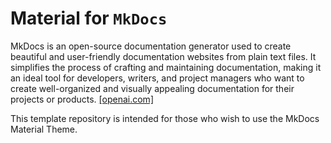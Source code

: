 # Material for `MkDocs`

MkDocs is an open-source documentation generator used to create beautiful and user-friendly documentation websites from plain text files. It simplifies the process of crafting and maintaining documentation, making it an ideal tool for developers, writers, and project managers who want to create well-organized and visually appealing documentation for their projects or products. <a href="https://chat.openai.com/" target="_blank">[openai.com]</a>

This template repository is intended for those who wish to use the MkDocs Material Theme.



<!--


The following guidelines provide instructions for working on this project.

## Clone the Repository

In order to work on the template, you must first clone this repository.

```text
git pull git@gitlab.ans.co.at:docker/mkdocs.git
```

```text
cd mkdocs/template/V02
```

## Branches

The stable version of this project is located in the main branch. For development purposes, a new branch should be created. There is no specific naming convention for the development branches.

```text
git branch fix_20240122
```

```text
git switch fix_20240122
```

```text
git push --set-upstream origin fix_20240122
```

## Directory Structure

The `build` directory has the following structure.

| File / Folder   | Description                                                                                                                                                                                              |
|:----------------|:---------------------------------------------------------------------------------------------------------------------------------------------------------------------------------------------------------|
| `./mkbase.yml`  | This file contains fundamental configuration for MkDocs and should never be used as the primary configuration file. Instead, it is designed to be included in the `mkdocs.yml` configuration file.       |
| `./mkdocs.yml`  | This file inherits the `./mkbase.yml` file and extends it with site-specific WWW configuration for MkDocs. It should be used as the primary configuration file.                                          |
| `./mkpdf.yml`   | This file inherits the `./mkdocs.yml` file and extends it with site-specific PDF configuration for MkDocs. It should be used if PDF creation is not feasible with the `./mkdocs.yml` configuration file. |

## Development

The template directory contains all the necessary resources to proceed with the development of the template.

```text
[...]
```

Following the completion of the development process, it is imperative to conduct a localised testing of the Docker image.

```text
docker compose run --rm mkdocs bash
```

```text
docker compose run --rm mkdocs sh
```

```text
docker compose run --rm mkdocs serve --config-file mkdev.yml
```

```text
docker compose run --rm mkdocs build --config-file mkdev.yml
```

## Pushing the Changes

After completing your changes, you can push them to the current branch.

```text
git pull
```

```text
git add .
```

```text
git commit -a -m "."
```

```text
git push
```

Then, you can switch back to the main branch.

```text
git switch main
```

Once the development process is finished, the development branch must be merged into the master branch, and then deleted. The development branch should only be merged if it has been successfully tested.

## Tags and Releases

After merging a development branch into the main branch, a new tag must be created. Tags should follow the format `TMPL-B{BUILD_DATE}` (for example TMPL-B2024012100). Tags are also used to trigger a CI/CD pipeline via the `.gitlab-ci.yml` file. Once a new tag is created, the pipeline starts and generates the template tarball in the package registry as well as on the pages, along with a new release.

```text
git tag -a TMPL-B2023122600 -m ""
```

```text
git push --tags
```

-->